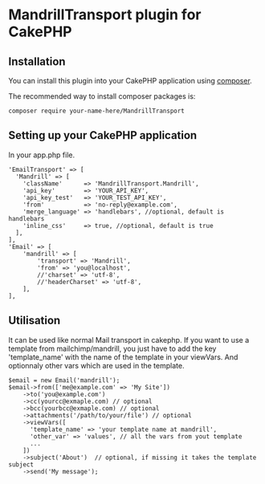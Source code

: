# MandrillTransport plugin for CakePHP

## Installation

You can install this plugin into your CakePHP application using [composer](http://getcomposer.org).

The recommended way to install composer packages is:

```
composer require your-name-here/MandrillTransport
```

## Setting up your CakePHP application
In your app.php file.

```
'EmailTransport' => [
  'Mandrill' => [
    'className'      => 'MandrillTransport.Mandrill',
    'api_key'        => 'YOUR_API_KEY',
    'api_key_test'   => 'YOUR_TEST_API_KEY',
    'from'           => 'no-reply@example.com',
    'merge_language' => 'handlebars', //optional, default is handlebars
    'inline_css'     => true, //optional, default is true
  ],
],
'Email' => [
    'mandrill' => [
        'transport' => 'Mandrill',
        'from' => 'you@localhost',
        //'charset' => 'utf-8',
        //'headerCharset' => 'utf-8',
    ],
],
```

## Utilisation

It can be used like normal Mail transport in cakephp.
If you want to use a template from mailchimp/mandrill, you just have to add the key 'template_name' with the name of the template in your viewVars. And optionnaly other vars which are used in the template.

```
$email = new Email('mandrill');
$email->from(['me@example.com' => 'My Site'])
    ->to('you@example.com')
    ->cc(yourcc@exmaple.com) // optional
    ->bcc(yourbcc@exmaple.com) // optional
    ->attachments('/path/to/your/file') // optional
    ->viewVars([
      'template_name' => 'your template name at mandrill',
      'other_var' => 'values', // all the vars from yout template
      ...
    ])
    ->subject('About')  // optional, if missing it takes the template subject
    ->send('My message');
```
